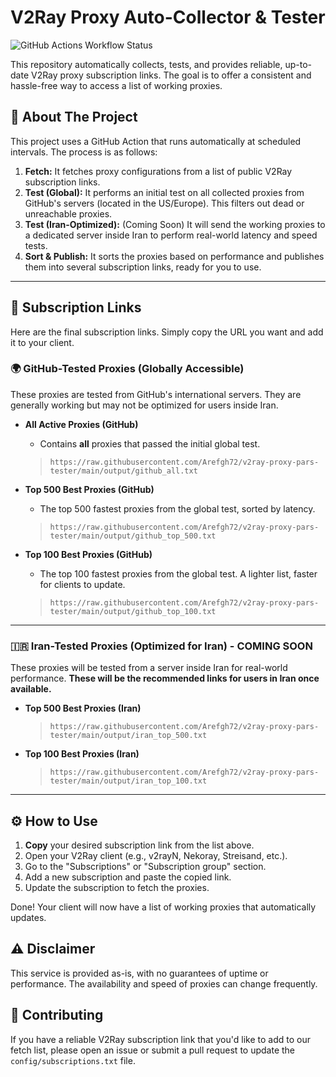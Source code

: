 # V2Ray Proxy Auto-Collector & Tester

![GitHub Actions Workflow Status](https://github.com/Arefgh72/v2ray-proxy-pars-tester/actions/workflows/main.yml/badge.svg)

This repository automatically collects, tests, and provides reliable, up-to-date V2Ray proxy subscription links. The goal is to offer a consistent and hassle-free way to access a list of working proxies.

## 📖 About The Project

This project uses a GitHub Action that runs automatically at scheduled intervals. The process is as follows:

1.  **Fetch:** It fetches proxy configurations from a list of public V2Ray subscription links.
2.  **Test (Global):** It performs an initial test on all collected proxies from GitHub's servers (located in the US/Europe). This filters out dead or unreachable proxies.
3.  **Test (Iran-Optimized):** (Coming Soon) It will send the working proxies to a dedicated server inside Iran to perform real-world latency and speed tests.
4.  **Sort & Publish:** It sorts the proxies based on performance and publishes them into several subscription links, ready for you to use.

---

## 🚀 Subscription Links

Here are the final subscription links. Simply copy the URL you want and add it to your client.

### 🌍 GitHub-Tested Proxies (Globally Accessible)

These proxies are tested from GitHub's international servers. They are generally working but may not be optimized for users inside Iran.

*   **All Active Proxies (GitHub)**
    *   Contains **all** proxies that passed the initial global test.
    > ```
    > https://raw.githubusercontent.com/Arefgh72/v2ray-proxy-pars-tester/main/output/github_all.txt
    > ```

*   **Top 500 Best Proxies (GitHub)**
    *   The top 500 fastest proxies from the global test, sorted by latency.
    > ```
    > https://raw.githubusercontent.com/Arefgh72/v2ray-proxy-pars-tester/main/output/github_top_500.txt
    > ```

*   **Top 100 Best Proxies (GitHub)**
    *   The top 100 fastest proxies from the global test. A lighter list, faster for clients to update.
    > ```
    > https://raw.githubusercontent.com/Arefgh72/v2ray-proxy-pars-tester/main/output/github_top_100.txt
    > ```

---

### 🇮🇷 Iran-Tested Proxies (Optimized for Iran) - COMING SOON

These proxies will be tested from a server inside Iran for real-world performance. **These will be the recommended links for users in Iran once available.**

*   **Top 500 Best Proxies (Iran)**
    > ```
    > https://raw.githubusercontent.com/Arefgh72/v2ray-proxy-pars-tester/main/output/iran_top_500.txt
    > ```

*   **Top 100 Best Proxies (Iran)**
    > ```
    > https://raw.githubusercontent.com/Arefgh72/v2ray-proxy-pars-tester/main/output/iran_top_100.txt
    > ```

---

## ⚙️ How to Use

1.  **Copy** your desired subscription link from the list above.
2.  Open your V2Ray client (e.g., v2rayN, Nekoray, Streisand, etc.).
3.  Go to the "Subscriptions" or "Subscription group" section.
4.  Add a new subscription and paste the copied link.
5.  Update the subscription to fetch the proxies.

Done! Your client will now have a list of working proxies that automatically updates.

## ⚠️ Disclaimer

This service is provided as-is, with no guarantees of uptime or performance. The availability and speed of proxies can change frequently.

## 🤝 Contributing

If you have a reliable V2Ray subscription link that you'd like to add to our fetch list, please open an issue or submit a pull request to update the `config/subscriptions.txt` file.
